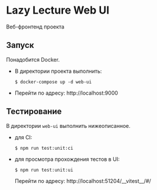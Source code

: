 # Lazy Lecture Web UI

Веб-фронтенд проекта

## Запуск

Понадобится Docker.

-   В директории проекта выполнить:

    ```
    $ docker-compose up -d web-ui
    ```

-   Перейти по адресу: http://localhost:9000

## Тестирование

В директории `web-ui` выполнить нижеописанное.

-   для CI:
    ```
    $ npm run test:unit:ci
    ```
-   для просмотра прохождения тестов в UI:
    ```
    $ npm run test:unit:ui
    ```
    Перейти по адресу: http://localhost:51204/\_\_vitest__/#/
